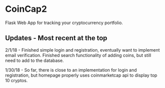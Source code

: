 # CoinCap2
Flask Web App for tracking your cryptocurrency portfolio.

## Updates - Most recent at the top
2/1/18 - Finished simple login and registration, eventually want to implement email verification. Finished search functionality of adding coins, but still need to add to the database.

1/30/18 - So far, there is close to an implementation for login and registration, but homepage properly uses coinmarketcap api to display top 10 cryptos.

